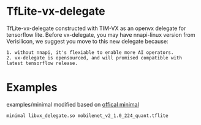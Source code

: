 # TfLite-vx-delegate
TfLite-vx-delegate constructed with TIM-VX as an openvx delegate for tensorflow lite. Before vx-delegate, you may have nnapi-linux version from Verisilicon, we suggest you move to this new delegate because:

    1. without nnapi, it's flexiable to enable more AI operators.
    2. vx-delegate is opensourced, and will promised compatible with latest tensorflow release.

# Examples

examples/minimal
modified based on [offical minimal](https://cs.opensource.google/tensorflow/tensorflow/+/master:tensorflow/lite/examples/minimal/)

```sh
minimal libvx_delegate.so mobilenet_v2_1.0_224_quant.tflite
```
